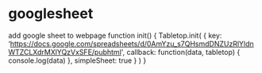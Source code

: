 # googlesheet
add google sheet to webpage
function init() {
 Tabletop.init( { key: ‘https://docs.google.com/spreadsheets/d/0AmYzu_s7QHsmdDNZUzRlYldnWTZCLXdrMXlYQzVxSFE/pubhtml',
 callback: function(data, tabletop) { 
 console.log(data)
 },
 simpleSheet: true } )
}
